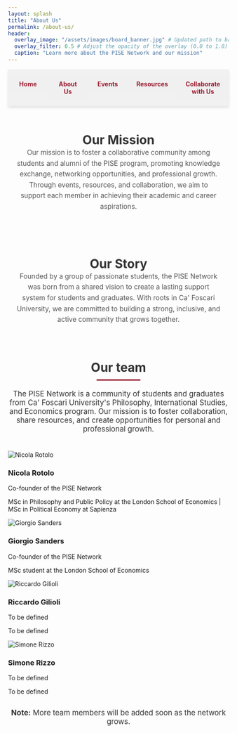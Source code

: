 ```yaml
---
layout: splash
title: "About Us"
permalink: /about-us/
header:
  overlay_image: "/assets/images/board_banner.jpg" # Updated path to banner image
  overlay_filter: 0.5 # Adjust the opacity of the overlay (0.0 to 1.0)
  caption: "Learn more about the PISE Network and our mission"
---
```


<nav class="custom-nav">
  <ul>
    <li><a href="{{ site.baseurl }}/">Home</a></li>
    <li><a href="{{ site.baseurl }}/about-us/">About Us</a></li>
    <li><a href="{{ site.baseurl }}/events/">Events</a></li>
    <li><a href="{{ site.baseurl }}/resources/">Resources</a></li>
    <li><a href="{{ site.baseurl }}/collaborate/">Collaborate with Us</a></li>
  </ul>
</nav>

<!-- Our Mission Section -->
<div class="mission-section">
  <h2>Our Mission</h2>
  <p>
    Our mission is to foster a collaborative community among students and alumni of the PISE program,
    promoting knowledge exchange, networking opportunities, and professional growth. Through events,
    resources, and collaboration, we aim to support each member in achieving their academic and
    career aspirations.
  </p>
</div>

<!-- Our Story Section -->
<div class="story-section">
  <h2>Our Story</h2>
  <p>
    Founded by a group of passionate students, the PISE Network was born from a shared vision to
    create a lasting support system for students and graduates. With roots in Ca' Foscari University,
    we are committed to building a strong, inclusive, and active community that grows together.
  </p>
</div>


<!-- Add the section title and divider -->
<div class="team-section">
  <h2>Our team</h2>
  <hr>
  <p style="text-align: center; font-size: 1.2em; color: #333; margin-top: 20px;">
    The PISE Network is a community of students and graduates from Ca' Foscari University's Philosophy, International Studies, and Economics program. Our mission is to foster collaboration, share resources, and create opportunities for personal and professional growth.
  </p>
</div>

<div class="board-member-container">
  <div class="board-member">
    <div class="board-card">
      <div class="board-card-front">
        <img src="{{ site.baseurl }}/assets/images/nicola_rotolo.jpg" alt="Nicola Rotolo">
        <h3>Nicola Rotolo</h3>
        <p class="board-position">Co-founder of the PISE Network</p>
      </div>
      <div class="board-card-back">
        <p>MSc in Philosophy and Public Policy at the London School of Economics | MSc in Political Economy at Sapienza</p>
        <div class="social-links">
          <a href="https://www.linkedin.com/in/nicolarotolo/" target="_blank"><i class="fab fa-linkedin"></i></a>
          <a href="https://www.instagram.com/nicola.rotolo/profilecard/?igsh=MTJ2MDhjZXhmOTBu" target="_blank"><i class="fab fa-instagram"></i></a>
        </div>
      </div>
    </div>
  </div>

  <div class="board-member">
    <div class="board-card">
      <div class="board-card-front">
        <img src="{{ site.baseurl }}/assets/images/giorgio_sanders.jpg" alt="Giorgio Sanders">
        <h3>Giorgio Sanders</h3>
        <p class="board-position">Co-founder of the PISE Network</p>
      </div>
      <div class="board-card-back">
        <p>MSc student at the London School of Economics</p>
        <div class="social-links">
          <a href="https://www.linkedin.com/in/giorgio-sanders-/" target="_blank"><i class="fab fa-linkedin"></i></a>
          <a href="https://www.instagram.com/giorgio_sanders?utm_source=ig_web_button_share_sheet&igsh=ZDNlZDc0MzIxNw==" target="_blank"><i class="fab fa-instagram"></i></a>
        </div>
      </div>
    </div>
  </div>

  <div class="board-member">
    <div class="board-card">
      <div class="board-card-front">
        <img src="{{ site.baseurl }}/assets/images/riccardo_gilioli.jpg" alt="Riccardo Gilioli">
        <h3>Riccardo Gilioli</h3>
        <p class="board-position">To be defined</p>
      </div>
      <div class="board-card-back">
        <p>To be defined</p>
        <div class="social-links">
          <!-- Social links can be added here -->
        </div>
      </div>
    </div>
  </div>

  <div class="board-member">
    <div class="board-card">
      <div class="board-card-front">
        <img src="{{ site.baseurl }}/assets/images/simone_rizzo.jpg" alt="Simone Rizzo">
        <h3>Simone Rizzo</h3>
        <p class="board-position">To be defined</p>
      </div>
      <div class="board-card-back">
        <p>To be defined</p>
        <div class="social-links">
          <!-- Social links can be added here -->
        </div>
      </div>
    </div>
  </div>
</div>

<div class="note" style="text-align: center; font-size: 1.2em; color: #333; margin-top: 30px;">
  <strong>Note:</strong> More team members will be added soon as the network grows.
</div>

<style>
.custom-nav {
  display: flex;
  justify-content: space-evenly;
  align-items: center;
  width: 100%;
  position: sticky;
  top: 0;
  background-color: rgba(240, 240, 240, 0.9);
  padding: 15px 0;
  box-shadow: 0px 4px 6px rgba(0, 0, 0, 0.1);
  z-index: 10;
}
.custom-nav ul {
  display: flex;
  width: 100%;
  list-style: none;
  margin: 0;
  padding: 0;
}
.custom-nav li {
  flex: 1;
  text-align: center;
}
.custom-nav a {
  display: block;
  color: #9b1c31; 
  font-size: 1em; /* Adjusted to match the other pages */
  background-color: rgba(240, 240, 240, 0.9);
  text-decoration: none;
  padding: 10px 20px;
  margin: 0;
  border-radius: 5px;
  font-weight: bold;
  transition: background-color 0.3s, transform 0.2s;
}
.custom-nav a:hover {
  background-color: #e3c8c1;
  transform: scale(1.05);
}

.team-section {
  text-align: center;
  margin-bottom: 40px;
}

.team-section h2 {
  font-size: 2em;
  font-weight: bold;
  color: #333;
  margin-bottom: 10px;
}

.team-section hr {
  width: 100px; /* Length of the dividing line */
  height: 3px;
  background-color: #9b1c31;
  border: none;
  margin: 0 auto; /* Center the line */
}

.content-container {
  padding: 20px;
  line-height: 1.6;
  font-size: 1.1em;
}

.involvement-option {
  margin-bottom: 15px;
  padding: 10px;
  background-color: #f9f9f9;
  border-left: 4px solid #9b1c31;
  box-shadow: 0 4px 8px rgba(0, 0, 0, 0.1);
}
</style>

<!-- Our mission and our stroy style section -->
<style>
.mission-section, .story-section {
  padding: 40px 20px;
  margin: 20px auto;
  max-width: 800px;
  text-align: center;
}

.mission-section h2, .story-section h2 {
  font-size: 2em;
  font-weight: bold;
  color: #333;
  margin-bottom: 10px;
}

.mission-section p, .story-section p {
  font-size: 1.1em;
  line-height: 1.6;
  color: #555;
}

.mission-section h2, .story-section h2, .mission-section p, .story-section p {
  margin: 0 auto;
}
</style>

